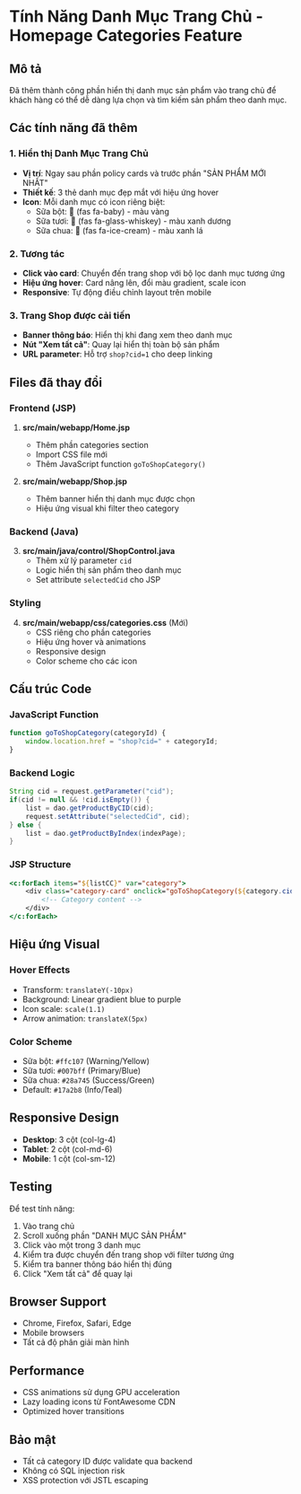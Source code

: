 # Tính Năng Danh Mục Trang Chủ - Homepage Categories Feature

## Mô tả
Đã thêm thành công phần hiển thị danh mục sản phẩm vào trang chủ để khách hàng có thể dễ dàng lựa chọn và tìm kiếm sản phẩm theo danh mục.

## Các tính năng đã thêm

### 1. Hiển thị Danh Mục Trang Chủ
- **Vị trí**: Ngay sau phần policy cards và trước phần "SẢN PHẨM MỚI NHẤT"
- **Thiết kế**: 3 thẻ danh mục đẹp mắt với hiệu ứng hover
- **Icon**: Mỗi danh mục có icon riêng biệt:
  - Sữa bột: 👶 (fas fa-baby) - màu vàng
  - Sữa tươi: 🥛 (fas fa-glass-whiskey) - màu xanh dương
  - Sữa chua: 🍦 (fas fa-ice-cream) - màu xanh lá

### 2. Tương tác
- **Click vào card**: Chuyển đến trang shop với bộ lọc danh mục tương ứng
- **Hiệu ứng hover**: Card nâng lên, đổi màu gradient, scale icon
- **Responsive**: Tự động điều chỉnh layout trên mobile

### 3. Trang Shop được cải tiến
- **Banner thông báo**: Hiển thị khi đang xem theo danh mục
- **Nút "Xem tất cả"**: Quay lại hiển thị toàn bộ sản phẩm
- **URL parameter**: Hỗ trợ `shop?cid=1` cho deep linking

## Files đã thay đổi

### Frontend (JSP)
1. **src/main/webapp/Home.jsp**
   - Thêm phần categories section
   - Import CSS file mới
   - Thêm JavaScript function `goToShopCategory()`

2. **src/main/webapp/Shop.jsp**
   - Thêm banner hiển thị danh mục được chọn
   - Hiệu ứng visual khi filter theo category

### Backend (Java)
3. **src/main/java/control/ShopControl.java**
   - Thêm xử lý parameter `cid`
   - Logic hiển thị sản phẩm theo danh mục
   - Set attribute `selectedCid` cho JSP

### Styling
4. **src/main/webapp/css/categories.css** (Mới)
   - CSS riêng cho phần categories
   - Hiệu ứng hover và animations
   - Responsive design
   - Color scheme cho các icon

## Cấu trúc Code

### JavaScript Function
```javascript
function goToShopCategory(categoryId) {
    window.location.href = "shop?cid=" + categoryId;
}
```

### Backend Logic
```java
String cid = request.getParameter("cid");
if(cid != null && !cid.isEmpty()) {
    list = dao.getProductByCID(cid);
    request.setAttribute("selectedCid", cid);
} else {
    list = dao.getProductByIndex(indexPage);
}
```

### JSP Structure
```jsp
<c:forEach items="${listCC}" var="category">
    <div class="category-card" onclick="goToShopCategory(${category.cid})">
        <!-- Category content -->
    </div>
</c:forEach>
```

## Hiệu ứng Visual

### Hover Effects
- Transform: `translateY(-10px)`
- Background: Linear gradient blue to purple
- Icon scale: `scale(1.1)`
- Arrow animation: `translateX(5px)`

### Color Scheme
- Sữa bột: `#ffc107` (Warning/Yellow)
- Sữa tươi: `#007bff` (Primary/Blue)  
- Sữa chua: `#28a745` (Success/Green)
- Default: `#17a2b8` (Info/Teal)

## Responsive Design
- **Desktop**: 3 cột (col-lg-4)
- **Tablet**: 2 cột (col-md-6)
- **Mobile**: 1 cột (col-sm-12)

## Testing
Để test tính năng:
1. Vào trang chủ
2. Scroll xuống phần "DANH MỤC SẢN PHẨM"
3. Click vào một trong 3 danh mục
4. Kiểm tra được chuyển đến trang shop với filter tương ứng
5. Kiểm tra banner thông báo hiển thị đúng
6. Click "Xem tất cả" để quay lại

## Browser Support
- Chrome, Firefox, Safari, Edge
- Mobile browsers
- Tất cả độ phân giải màn hình

## Performance
- CSS animations sử dụng GPU acceleration
- Lazy loading icons từ FontAwesome CDN
- Optimized hover transitions

## Bảo mật
- Tất cả category ID được validate qua backend
- Không có SQL injection risk
- XSS protection với JSTL escaping 